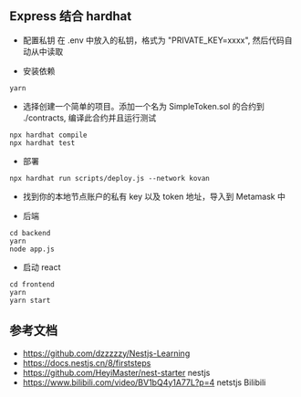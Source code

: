## Express 结合 hardhat

- 配置私钥
  在 .env 中放入的私钥，格式为 "PRIVATE_KEY=xxxx", 然后代码自动从中读取

- 安装依赖

```shell
yarn
```

- 选择创建一个简单的项目。添加一个名为 SimpleToken.sol 的合约到 ./contracts, 编译此合约并且运行测试

```shell
npx hardhat compile
npx hardhat test
```

- 部署

```shell
npx hardhat run scripts/deploy.js --network kovan
```

- 找到你的本地节点账户的私有 key 以及 token 地址，导入到 Metamask 中

- 后端

```shell
cd backend
yarn
node app.js
```

- 启动 react

```shell
cd frontend
yarn
yarn start
```

## 参考文档

- https://github.com/dzzzzzy/Nestjs-Learning  
- https://docs.nestjs.cn/8/firststeps  
- https://github.com/HeyiMaster/nest-starter nestjs
- https://www.bilibili.com/video/BV1bQ4y1A77L?p=4 netstjs Bilibili

